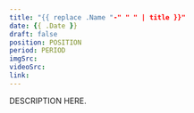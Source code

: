 ```yaml
---
title: "{{ replace .Name "-" " " | title }}"
date: {{ .Date }}
draft: false
position: POSITION
period: PERIOD
imgSrc:
videoSrc: 
link:
---
```


DESCRIPTION HERE.
